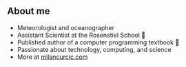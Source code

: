 ## About me

* Meteorologist and oceanographer
* Assistant Scientist at the Rosenstiel School 🌊
* Published author of a computer programming textbook 📖
* Passionate about technology, computing, and science
* More at [milancurcic.com](https://milancurcic.com)
